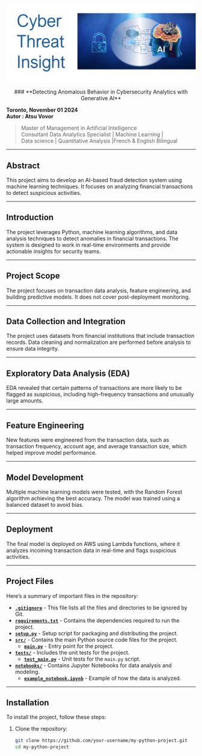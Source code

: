  ![Project Header Image](docs/images/cyberThreat-Insight-header.png)  
 <div align="center">
### **Detecting Anomalous Behavior in Cybersecurity Analytics with Generative AI**
</div>

**Toronto, November 01 2024**  
**Autor : Atsu Vovor**
>Master of Management in Artificial Intelligence    
>Consultant Data Analytics Specialist | Machine Learning |  
Data science | Quantitative Analysis |French & English Bilingual  

---

## **Abstract**
This project aims to develop an AI-based fraud detection system using machine learning techniques. It focuses on analyzing financial transactions to detect suspicious activities.

---

## **Introduction**
The project leverages Python, machine learning algorithms, and data analysis techniques to detect anomalies in financial transactions. The system is designed to work in real-time environments and provide actionable insights for security teams.

---

## **Project Scope**
The project focuses on transaction data analysis, feature engineering, and building predictive models. It does not cover post-deployment monitoring.

---

## **Data Collection and Integration**
The project uses datasets from financial institutions that include transaction records. Data cleaning and normalization are performed before analysis to ensure data integrity.

---

## **Exploratory Data Analysis (EDA)**
EDA revealed that certain patterns of transactions are more likely to be flagged as suspicious, including high-frequency transactions and unusually large amounts.

---

## **Feature Engineering**
New features were engineered from the transaction data, such as transaction frequency, account age, and average transaction size, which helped improve model performance.

---

## **Model Development**
Multiple machine learning models were tested, with the Random Forest algorithm achieving the best accuracy. The model was trained using a balanced dataset to avoid bias.

---

## **Deployment**
The final model is deployed on AWS using Lambda functions, where it analyzes incoming transaction data in real-time and flags suspicious activities.

---

## **Project Files**
Here’s a summary of important files in the repository:

- **[`.gitignore`](./.gitignore)** - This file lists all the files and directories to be ignored by Git.
- **[`requirements.txt`](./requirements.txt)** - Contains the dependencies required to run the project.
- **[`setup.py`](./setup.py)** - Setup script for packaging and distributing the project.
- **[`src/`](./src)** - Contains the main Python source code files for the project.
  - **[`main.py`](./src/main.py)** - Entry point for the project.
- **[`tests/`](./tests)** - Includes the unit tests for the project.
  - **[`test_main.py`](./tests/test_main.py)** - Unit tests for the `main.py` script.
- **[`notebooks/`](./notebooks)** - Contains Jupyter Notebooks for data analysis and modeling.
  - **[`example_notebook.ipynb`](./notebooks/example_notebook.ipynb)** - Example of how the data is analyzed.

---

## **Installation**
To install the project, follow these steps:

1. Clone the repository:
   ```bash
   git clone https://github.com/your-username/my-python-project.git
   cd my-python-project


